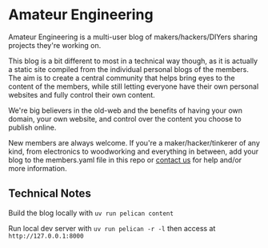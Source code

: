# Amateur Engineering

Amateur Engineering is a multi-user blog of makers/hackers/DIYers sharing projects they're working on.

This blog is a bit different to most in a technical way though, as it is actually a static site compiled from the individual personal blogs of the members. The aim is to create a central community that helps bring eyes to the content of the members, while still letting everyone have their own personal websites and fully control their own content.

We're big believers in the old-web and the benefits of having your own domain, your own website, and control over the content you choose to publish online.

New members are always welcome. If you're a maker/hacker/tinkerer of any kind, from electronics to woodworking and everything in between, add your blog to the members.yaml file in this repo or [contact us](https://www.amateurengineering.com/contact) for help and/or more information.

## Technical Notes

Build the blog locally with `uv run pelican content`

Run local dev server with `uv run pelican -r -l` then access at `http://127.0.0.1:8000`
